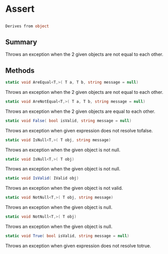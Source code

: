 # Assert

## 
```c#
Derives from object
```

## Summary

Throws an exception when the 2 given objects are not equal to each other.
## Methods

```c#
static void AreEqual<T,>( T a, T b, string message = null) 
```
Throws an exception when the 2 given objects are not equal to each other.
```c#
static void AreNotEqual<T,>( T a, T b, string message = null) 
```
Throws an exception when the 2 given objects are equal to each other.
```c#
static void False( bool isValid, string message = null) 
```
Throws an exception when given expression does not resolve tofalse.
```c#
static void IsNull<T,>( T obj, string message) 
```
Throws an exception when the given object is not null.
```c#
static void IsNull<T,>( T obj) 
```
Throws an exception when the given object is not null.
```c#
static void IsValid( IValid obj) 
```
Throws an exception when the given object is not valid.
```c#
static void NotNull<T,>( T obj, string message) 
```
Throws an exception when the given object is null.
```c#
static void NotNull<T,>( T obj) 
```
Throws an exception when the given object is null.
```c#
static void True( bool isValid, string message = null) 
```
Throws an exception when given expression does not resolve totrue.
